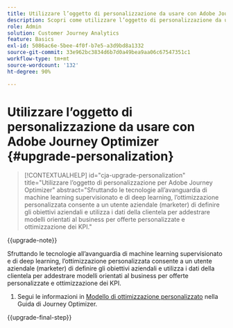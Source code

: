 ```yaml
---
title: Utilizzare l’oggetto di personalizzazione da usare con Adobe Journey Optimizer
description: Scopri come utilizzare l’oggetto di personalizzazione da usare con Adobe Journey Optimizer
role: Admin
solution: Customer Journey Analytics
feature: Basics
exl-id: 5086ac6e-5bee-4f0f-b7e5-a3d9bd8a1332
source-git-commit: 33e962bc3834d6b7d0a49bea9aa06c67547351c1
workflow-type: tm+mt
source-wordcount: '132'
ht-degree: 90%

---
```


# Utilizzare l’oggetto di personalizzazione da usare con Adobe Journey Optimizer {#upgrade-personalization}

<!-- markdownlint-disable MD034 -->

>[!CONTEXTUALHELP]
>id="cja-upgrade-personalization"
>title="Utilizzare l’oggetto di personalizzazione per Adobe Journey Optimizer"
>abstract="Sfruttando le tecnologie all’avanguardia di machine learning supervisionato e di deep learning, l’ottimizzazione personalizzata consente a un utente aziendale (marketer) di definire gli obiettivi aziendali e utilizza i dati della clientela per addestrare modelli orientati al business per offerte personalizzate e ottimizzazione dei KPI."

<!-- markdownlint-enable MD034 -->

{{upgrade-note}}

Sfruttando le tecnologie all’avanguardia di machine learning supervisionato e di deep learning, l’ottimizzazione personalizzata consente a un utente aziendale (marketer) di definire gli obiettivi aziendali e utilizza i dati della clientela per addestrare modelli orientati al business per offerte personalizzate e ottimizzazione dei KPI.

1. Segui le informazioni in [Modello di ottimizzazione personalizzato](https://experienceleague.adobe.com/en/docs/journey-optimizer/using/decisioning/offer-decisioning/rankings/ai-models/personalized-optimization-model) nella Guida di Journey Optimizer.

{{upgrade-final-step}}

<!--

The result of the personalization object ends up in a dataset. The result of experimentation. When a customer has used AA with Target, that ends up in a complete different space than when they're migrating to CJA and they're going to use CJA with Adobe Target. 

Target was the old way of setting up an A/B test or experimentation. Then ensuring the results of those tests in Target ended up in AA for reporting. Now if you're using Target, instead of saying that you want the data in Target, you can now select CJA as your reporting source for an Adobe Target activity. So if a customer is doing this in AA and they want to move to CJA, ...

If a customer has AJO, and is using Offers in AJO, then they can set up offers, and that also creates datasets in Platform... But that's not relevant with upgrade, exactly.



Questions we need to answer:

1. How do we determine the personalization criteria (Red for user A and blue for User B)

1. What do we implement on the site to determine the red / blue object?


2 ways we can do it:

Manually rendering content or Automatically rendering content. 


## Manual implementation of the Web SDK


## Mobile SDK implementation 





## Tags

-->
